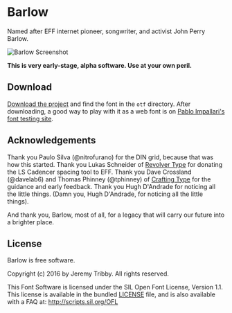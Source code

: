 # Barlow

Named after EFF internet pioneer, songwriter, and activist John Perry Barlow.

![Barlow Screenshot](https://raw.githubusercontent.com/jpt/barlow/master/Screenshot.png)

**This is very early-stage, alpha software. Use at your own peril.**

## Download

[Download the project](https://github.com/jpt/barlow/archive/master.zip) and find the font in the `otf` directory. After downloading, a good way to play with it as a web font is on [Pablo Impallari's font testing site](http://www.impallari.com/testing/).

## Acknowledgements

Thank you Paulo Silva (@nitrofurano) for the DIN grid, because that was how this started. Thank you Lukas Schneider of [Revolver Type](http://revolvertype.com/tools/cadencer.html) for donating the LS Cadencer spacing tool to EFF. Thank you Dave Crossland (@davelab6) and Thomas Phinney (@tphinney) of [Crafting Type](http://craftingtype.com) for the guidance and early feedback. Thank you Hugh D'Andrade for noticing all the little things. (Damn you, Hugh D'Andrade, for noticing all the little things).

And thank you, Barlow, most of all, for a legacy that will carry our future into a brighter place. 

## License

Barlow is free software.

Copyright (c) 2016 by Jeremy Tribby. All rights reserved.

This Font Software is licensed under the SIL Open Font License, Version 1.1. This license is available in the bundled [LICENSE](https://github.com/jpt/barlow/blob/master/LICENSE.md) file, and is also available with a FAQ at: http://scripts.sil.org/OFL
